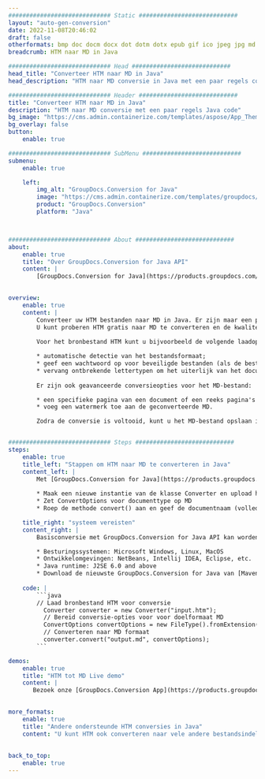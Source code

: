 ```yaml
---
############################# Static ############################
layout: "auto-gen-conversion"
date: 2022-11-08T20:46:02
draft: false
otherformats: bmp doc docm docx dot dotm dotx epub gif ico jpeg jpg md odt ott pdf png psd rtf tex tif tiff txt xps
breadcrumb: HTM naar MD in Java

############################# Head ############################
head_title: "Converteer HTM naar MD in Java"
head_description: "HTM naar MD conversie in Java met een paar regels code. Converteer meer dan 160 bestandsindelingen met de GroupDocs-documentconversie-API voor Java"

############################# Header ############################
title: "Converteer HTM naar MD in Java"
description: "HTM naar MD conversie met een paar regels Java code"
bg_image: "https://cms.admin.containerize.com/templates/aspose/App_Themes/V3/images/bg/header1.png"
bg_overlay: false
button:
    enable: true

############################# SubMenu ############################
submenu:
    enable: true

    left:
        img_alt: "GroupDocs.Conversion for Java"
        image: "https://cms.admin.containerize.com/templates/groupdocs/images/product-logos/90x90-noborder/groupdocs-conversion-java.png"
        product: "GroupDocs.Conversion"
        platform: "Java"



############################# About ############################
about:
    enable: true
    title: "Over GroupDocs.Conversion for Java API"
    content: |
        [GroupDocs.Conversion for Java](https://products.groupdocs.com/conversion/java/) is een geavanceerde conversie-API voor bestandsindelingen voor het converteren tussen populaire afbeeldings- en documentindelingen zoals Microsoft Office, OpenDocument, PDF, HTML, e-mail, CAD. en nog veel meer met slechts een paar regels code. De native API detecteert automatisch de formaten van de originele documenten en biedt veel opties voor het aanpassen van de geconverteerde documenten. Naast de functie om informatie uit een document te extraheren, ondersteunt het standaard ook het cachen van de conversieresultaten naar de lokale schijf. Elk type cacheopslag kan echter worden ondersteund door de juiste interfaces te implementeren - Amazon S3, Dropbox, Google Drive, Windows Azure, Reddis of andere.
    

overview:
    enable: true
    content: |
        Converteer uw HTM bestanden naar MD in Java. Er zijn maar een paar regels Java code nodig op elk platform naar keuze, zoals Windows, Linux, macOS.
        U kunt proberen HTM gratis naar MD te converteren en de kwaliteit van de conversieresultaten te evalueren. Naast eenvoudige scripts voor bestandsconversie, kunt u meer geavanceerde opties proberen voor het laden van het HTM-bronbestand en het opslaan van de MD-uitvoer. 
        
        Voor het bronbestand HTM kunt u bijvoorbeeld de volgende laadopties gebruiken:

        * automatische detectie van het bestandsformaat;
        * geef een wachtwoord op voor beveiligde bestanden (als de bestandsindeling dit ondersteunt);
        * vervang ontbrekende lettertypen om het uiterlijk van het document te behouden.
        
        Er zijn ook geavanceerde conversieopties voor het MD-bestand:

        * een specifieke pagina van een document of een reeks pagina's converteren;
        * voeg een watermerk toe aan de geconverteerde MD.

        Zodra de conversie is voltooid, kunt u het MD-bestand opslaan in uw lokale bestandspad of in opslag van derden, zoals FTP, Amazon S3, Google Drive, Dropbox enz. Let op - om HTM te converteren tot MD, hoeft u geen extra software te installeren, zoals MS Office, Open Office, Adobe Acrobat Reader etc.


############################# Steps ############################
steps:
    enable: true
    title_left: "Stappen om HTM naar MD te converteren in Java"
    content_left: |
        Met [GroupDocs.Conversion for Java](https://products.groupdocs.com/conversion/java/) kunnen ontwikkelaars het HTM-bestand eenvoudig converteren naar MD met een paar regels code.
        
        * Maak een nieuwe instantie van de klasse Converter en upload het bestand HTM met het volledige pad
        * Zet ConvertOptions voor documenttype op MD
        * Roep de methode convert() aan en geef de documentnaam (volledig pad) en formaat (MD) door als parameter

    title_right: "systeem vereisten"
    content_right: |
        Basisconversie met GroupDocs.Conversion for Java API kan worden gedaan met slechts een paar regels code. Onze API's worden ondersteund op alle belangrijke platforms en besturingssystemen. Voordat u de onderstaande code uitvoert, moet u ervoor zorgen dat de volgende vereisten op uw systeem zijn geïnstalleerd.

        * Besturingssystemen: Microsoft Windows, Linux, MacOS
        * Ontwikkelomgevingen: NetBeans, Intellij IDEA, Eclipse, etc.
        * Java runtime: J2SE 6.0 and above
        * Download de nieuwste GroupDocs.Conversion for Java van [Maven](https://repository.groupdocs.com/webapp/#/artifacts/browse/tree/General/repo/com/groupdocs/groupdocs-conversion)
         
    code: |
        ```java    
        // Laad bronbestand HTM voor conversie
          Converter converter = new Converter("input.htm");
          // Bereid conversie-opties voor voor doelformaat MD
          ConvertOptions convertOptions = new FileType().fromExtension("md").getConvertOptions();
          // Converteren naar MD formaat
          converter.convert("output.md", convertOptions);
        ```

demos:
    enable: true
    title: "HTM tot MD Live demo"
    content: |
       Bezoek onze [GroupDocs.Conversion App](https://products.groupdocs.app/conversion/family) website en probeer HTM naar MD conversie nu. De gratis demo heeft de volgende voordelen:
          

more_formats:
    enable: true
    title: "Andere ondersteunde HTM conversies in Java"
    content: "U kunt HTM ook converteren naar vele andere bestandsindelingen. Zie de lijst hieronder."
       
       
back_to_top:
    enable: true
---
```

